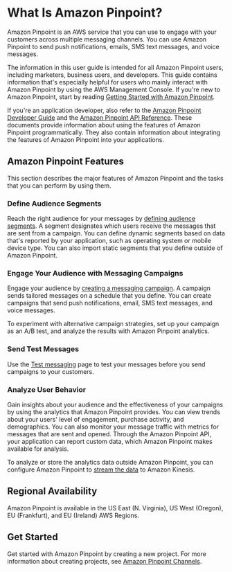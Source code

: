 # What Is Amazon Pinpoint?<a name="welcome"></a>

Amazon Pinpoint is an AWS service that you can use to engage with your customers across multiple messaging channels\. You can use Amazon Pinpoint to send push notifications, emails, SMS text messages, and voice messages\.

The information in this user guide is intended for all Amazon Pinpoint users, including marketers, business users, and developers\. This guide contains information that's especially helpful for users who mainly interact with Amazon Pinpoint by using the AWS Management Console\. If you're new to Amazon Pinpoint, start by reading [Getting Started with Amazon Pinpoint](gettingstarted.md)\.

If you're an application developer, also refer to the [Amazon Pinpoint Developer Guide](https://docs.aws.amazon.com/pinpoint/latest/developerguide/) and the [Amazon Pinpoint API Reference](https://docs.aws.amazon.com/pinpoint/latest/apireference/)\. These documents provide information about using the features of Amazon Pinpoint programmatically\. They also contain information about integrating the features of Amazon Pinpoint into your applications\.

## Amazon Pinpoint Features<a name="welcome-features"></a>

This section describes the major features of Amazon Pinpoint and the tasks that you can perform by using them\.

### Define Audience Segments<a name="welcome-segments"></a>

Reach the right audience for your messages by [defining audience segments](segments.md)\. A segment designates which users receive the messages that are sent from a campaign\. You can define dynamic segments based on data that's reported by your application, such as operating system or mobile device type\. You can also import static segments that you define outside of Amazon Pinpoint\.

### Engage Your Audience with Messaging Campaigns<a name="welcome-campaigns"></a>

Engage your audience by [creating a messaging campaign](campaigns.md)\. A campaign sends tailored messages on a schedule that you define\. You can create campaigns that send push notifications, email, SMS text messages, and voice messages\.

To experiment with alternative campaign strategies, set up your campaign as an A/B test, and analyze the results with Amazon Pinpoint analytics\.

### Send Test Messages<a name="welcome-transactional"></a>

Use the [Test messaging](messages.md) page to test your messages before you send campaigns to your customers\.

### Analyze User Behavior<a name="welcome-analyze"></a>

Gain insights about your audience and the effectiveness of your campaigns by using the analytics that Amazon Pinpoint provides\. You can view trends about your users' level of engagement, purchase activity, and demographics\. You can also monitor your message traffic with metrics for messages that are sent and opened\. Through the Amazon Pinpoint API, your application can report custom data, which Amazon Pinpoint makes available for analysis\.

To analyze or store the analytics data outside Amazon Pinpoint, you can configure Amazon Pinpoint to [stream the data](analytics-streaming.md) to Amazon Kinesis\.

## Regional Availability<a name="welcome-regions"></a>

Amazon Pinpoint is available in the US East \(N\. Virginia\), US West \(Oregon\), EU \(Frankfurt\), and EU \(Ireland\) AWS Regions\.

## Get Started<a name="welcome-getstarted"></a>

Get started with Amazon Pinpoint by creating a new project\. For more information about creating projects, see [Amazon Pinpoint Channels](channels.md)\. 